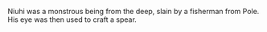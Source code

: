 Niuhi was a monstrous being from the deep, slain by a fisherman from Pole. His eye was then used to craft a spear.
